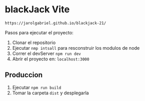 # blackJack Vite

`https://jarolgabriel.github.io/blackjack-21/`

Pasos para ejecutar el proyecto:

1. Clonar el repositorio
2. Ejecutar `nmp intsall` para resconstruir los modulos de node
3. Correr el devServer `npm run dev`
4. Abrir el proyecto en: `localhost:3000`

## Produccion

1. Ejecutar `npm run build`
2. Tomar la carpeta `dist` y desplegarla
